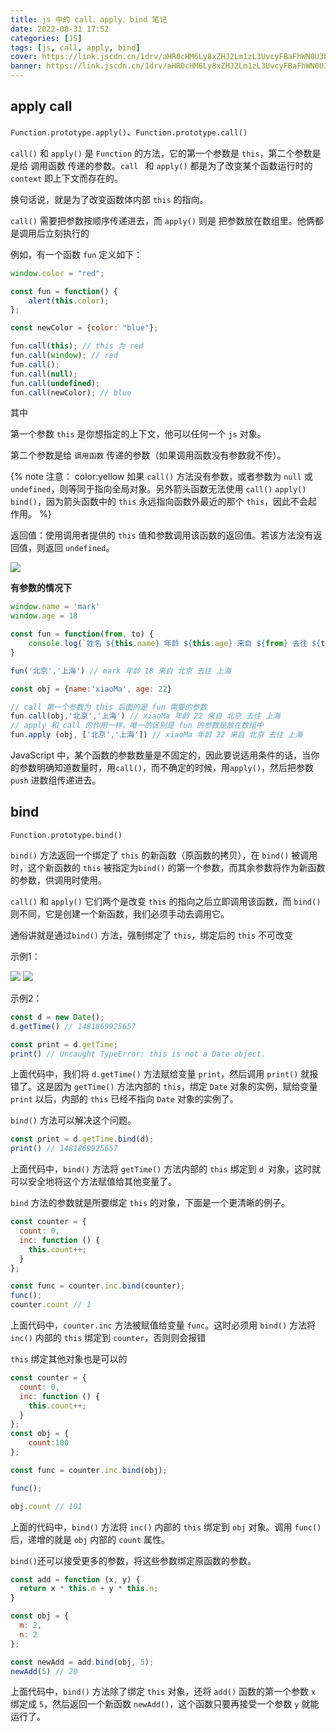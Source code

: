 ```yaml
---
title: js 中的 call、apply、bind 笔记
date: 2022-08-31 17:52
categories: [JS]
tags: [js, call, apply, bind]
cover: https://link.jscdn.cn/1drv/aHR0cHM6Ly8xZHJ2Lm1zL3UvcyFBaFhWN0U3bHBTaWtsblZ0a3NnU1p2UFpYaTZsP2U9blVuNTQ5.jpg
banner: https://link.jscdn.cn/1drv/aHR0cHM6Ly8xZHJ2Lm1zL3UvcyFBaFhWN0U3bHBTaWtsblZ0a3NnU1p2UFpYaTZsP2U9blVuNTQ5.jpg
---
```


## apply call

`Function.prototype.apply()`、`Function.prototype.call()`

`call()` 和 `apply()` 是 `Function` 的方法，它的第一个参数是 `this`，第二个参数是是给 调用函数 传递的参数。`call ` 和 `apply()` 都是为了改变某个函数运行时的 `context` 即上下文而存在的。

换句话说，就是为了改变函数体内部 `this` 的指向。

`call()` 需要把参数按顺序传递进去，而 `apply()` 则是 把参数放在数组里。他俩都是调用后立刻执行的

例如，有一个函数 `fun` 定义如下：

```js
window.color = "red";

const fun = function() {
    alert(this.color);
};

const newColor = {color: "blue"};

fun.call(this); // this 为 red
fun.call(window); // red
fun.call();
fun.call(null);
fun.call(undefined);
fun.call(newColor); // blue
```

其中

第一个参数 `this` 是你想指定的上下文，他可以任何一个 `js` 对象。

第二个参数是给 `调用函数` 传递的参数（如果调用函数没有参数就不传）。


{% note 注意： color:yellow
如果 `call()` 方法没有参数，或者参数为 `null` 或 `undefined`，则等同于指向全局对象。另外箭头函数无法使用 `call()` `apply()` `bind()`，因为箭头函数中的 `this` 永远指向函数外最近的那个 `this`，因此不会起作用。
%}

返回值：使用调用者提供的 `this` 值和参数调用该函数的返回值。若该方法没有返回值，则返回 `undefined`。


![](https://cdn.jsdelivr.net/gh/xiangshu233/blogAssets/2022/08/20220831115843.png)


**有参数的情况下**

```js
window.name = 'mark'
window.age = 18

const fun = function(from, to) {
    console.log(`姓名 ${this.name} 年龄 ${this.age} 来自 ${from} 去往 ${to}`);
}

fun('北京','上海') // mark 年龄 18 来自 北京 去往 上海

const obj = {name:'xiaoMa', age: 22}

// call 第一个参数为 this 后面的是 fun 需要的参数
fun.call(obj,'北京','上海') // xiaoMa 年龄 22 来自 北京 去往 上海
// apply 和 call 的作用一样，唯一的区别是 fun 的参数是放在数组中
fun.apply (obj, ['北京','上海']) // xiaoMa 年龄 22 来自 北京 去往 上海
```

JavaScript 中，某个函数的参数数量是不固定的，因此要说适用条件的话，当你的参数明确知道数量时，用`call()`，而不确定的时候，用`apply()`，然后把参数 `push` 进数组传递进去。

## bind

`Function.prototype.bind()`

`bind()` 方法返回一个绑定了 `this` 的新函数（原函数的拷贝），在 `bind()` 被调用时，这个新函数的 `this` 被指定为`bind()` 的第一个参数，而其余参数将作为新函数的参数，供调用时使用。

`call()` 和 `apply()` 它们两个是改变 `this` 的指向之后立即调用该函数，而 `bind()` 则不同，它是创建一个新函数，我们必须手动去调用它。

通俗讲就是通过`bind()` 方法，强制绑定了 `this`，绑定后的 `this` 不可改变

示例1：

![](https://cdn.jsdelivr.net/gh/xiangshu233/blogAssets/2022/08/bind1.png)
![](https://cdn.jsdelivr.net/gh/xiangshu233/blogAssets/2022/08/bind2.png)


示例2：

```js
const d = new Date();
d.getTime() // 1481869925657

const print = d.getTime;
print() // Uncaught TypeError: this is not a Date object.
```

上面代码中，我们将 `d.getTime()` 方法赋给变量 `print`，然后调用 `print()` 就报错了。这是因为 `getTime()` 方法内部的 `this`，绑定 `Date` 对象的实例，赋给变量 `print` 以后，内部的 `this` 已经不指向 `Date` 对象的实例了。

`bind()` 方法可以解决这个问题。

```js
const print = d.getTime.bind(d);
print() // 1481869925657
```

上面代码中，`bind()` 方法将 `getTime()` 方法内部的 `this` 绑定到 `d `对象，这时就可以安全地将这个方法赋值给其他变量了。

`bind` 方法的参数就是所要绑定 `this` 的对象，下面是一个更清晰的例子。

```js
const counter = {
  count: 0,
  inc: function () {
    this.count++;
  }
};

const func = counter.inc.bind(counter);
func();
counter.count // 1
```

上面代码中，`counter.inc` 方法被赋值给变量 `func`。这时必须用 `bind()` 方法将 `inc()` 内部的 `this` 绑定到 `counter`，否则则会报错

`this` 绑定其他对象也是可以的

```js
const counter = {
  count: 0,
  inc: function () {
    this.count++;
  }
};
const obj = {
    count:100
};

const func = counter.inc.bind(obj);

func();

obj.count // 101
```

上面的代码中，`bind()` 方法将 `inc()` 内部的 `this` 绑定到 `obj` 对象。调用 `func()` 后，递增的就是 `obj` 内部的 `count` 属性。

`bind()`还可以接受更多的参数，将这些参数绑定原函数的参数。

```js
const add = function (x, y) {
  return x * this.m + y * this.n;
}

const obj = {
  m: 2,
  n: 2
};

const newAdd = add.bind(obj, 5);
newAdd(5) // 20
```

上面代码中，`bind()` 方法除了绑定 `this` 对象，还将 `add()` 函数的第一个参数 `x` 绑定成 `5`，然后返回一个新函数 `newAdd()`，这个函数只要再接受一个参数 `y` 就能运行了。
